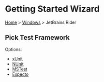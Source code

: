 <!--
GENERATED FILE - DO NOT EDIT
This file was generated by [MarkdownSnippets](https://github.com/SimonCropp/MarkdownSnippets).
Source File: /docs/mdsource/wiz/picktest_Windows_Rider.source.md
To change this file edit the source file and then run MarkdownSnippets.
-->

# Getting Started Wizard

[Home](/docs/wiz/readme.md) > [Windows](pickide_Windows.md) > JetBrains Rider

## Pick Test Framework

Options:
 * [xUnit](result_Windows_Rider_xUnit.md)
 * [NUnit](result_Windows_Rider_NUnit.md)
 * [MSTest](result_Windows_Rider_MSTest.md)
 * [Expecto](result_Windows_Rider_Expecto.md)
